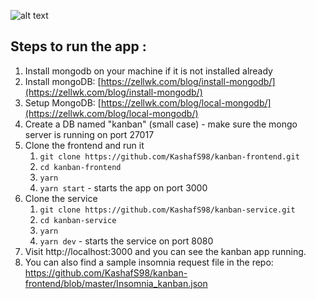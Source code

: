 ![alt text](https://raw.githubusercontent.com/KashafS98/kanban-frontend/master/src/kanban.png)

## Steps to run the app :

1. Install mongodb on your machine if it is not installed already
2. Install mongoDB: [https://zellwk.com/blog/install-mongodb/](https://zellwk.com/blog/install-mongodb/)
3. Setup MongoDB: [https://zellwk.com/blog/local-mongodb/](https://zellwk.com/blog/local-mongodb/)
4. Create a DB named "kanban" (small case) - make sure the mongo server is running on port 27017
5. Clone the frontend and run it
   1. `git clone https://github.com/KashafS98/kanban-frontend.git`
   2. `cd kanban-frontend`
   3. `yarn` 
   4. `yarn start` - starts the app on port 3000
7. Clone the service 
   1. `git clone https://github.com/KashafS98/kanban-service.git`
   2. `cd kanban-service`
   3. `yarn` 
   4. `yarn dev` - starts the service on port 8080
9. Visit http://localhost:3000 and you can see the kanban app running.
10. You can also find a sample insomnia request file in the repo: https://github.com/KashafS98/kanban-frontend/blob/master/Insomnia_kanban.json
